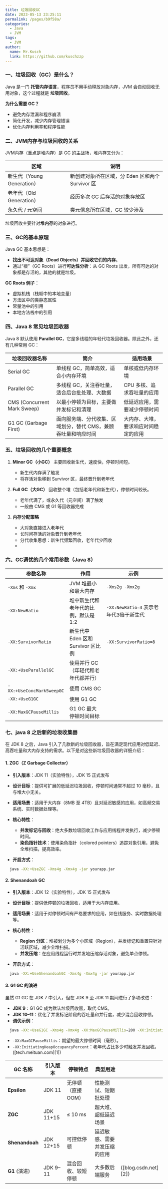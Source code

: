 ```yaml
---
title: 垃圾回收GC
date: 2023-05-13 23:25:11
permalink: /pages/b9f58a/
categories:
  - Java
  - JVM
tags:
  - JVM
author: 
  name: Mr.Kusch
  link: https://github.com/kuschzzp
---
```

### 一、垃圾回收（GC）是什么？

Java 是一门 **托管内存语言**，程序员不用手动释放对象内存，JVM 会自动回收无用对象，这个过程就是 **垃圾回收**。

**为什么需要 GC？**

* 避免内存泄漏和程序崩溃
* 简化开发，减少内存管理错误
* 优化内存利用率和程序性能

### 二、JVM内存与垃圾回收的关系

JVM内存（重点是堆内存）是 GC 的主战场，堆内存又分为：

| 区域                    | 说明                               |
| --------------------- | -------------------------------- |
| 新生代（Young Generation） | 新创建对象所在区域，分 Eden 区和两个 Survivor 区 |
| 老年代（Old Generation）   | 经历多次 GC 后存活的对象存放区                |
| 永久代 / 元空间             | 类元信息所在区域，GC 较少涉及                 |

垃圾回收主要针对**堆内存**的对象进行。

### 三、GC的基本原理

Java GC 基本思想是：

* **找出不可达对象（Dead Objects）并回收它们的内存**。
* 通过“根”（GC Roots）进行**可达性分析**：从 GC Roots 出发，所有可达的对象都是存活的，其他的就是垃圾。

**GC Roots 例子**：

* 虚拟机栈（栈帧中的本地变量）
* 方法区中的类静态属性
* 常量池中的引用
* 本地方法栈中的引用


### 四、Java 8 常见垃圾回收器

Java 8 默认使用 **Parallel GC**，它是多线程的年轻代垃圾回收器。除此之外，还有几种常用 GC：

| 垃圾回收器名称                     | 简介                                | 适用场景               |
| --------------------------- | --------------------------------- | ------------------ |
| Serial GC                   | 单线程 GC，简单高效，适合小内存环境               | 单核或低内存环境           |
| Parallel GC                 | 多线程 GC，关注吞吐量，适合后台批处理、大数据          | CPU 多核、追求吞吐量的应用    |
| CMS (Concurrent Mark Sweep) | 以最小停顿为目标，主要做并发标记和清理               | 低延迟应用，需要减少停顿时间     |
| G1 GC (Garbage First)       | 面向服务端、分代收集、区域划分，替代 CMS，兼顾吞吐量和响应时间 | 大内存、大堆，要求响应时间稳定的应用 |

### 五、垃圾回收的几个重要概念

1. **Minor GC（小GC）**
   主要回收新生代，速度快，停顿时间短。

    * 新生代内存满了触发
    * 将存活对象移到 Survivor 区，最终晋升到老年代

2. **Full GC（大GC）**
   回收整个堆（包括老年代和新生代），停顿时间较长。

    * 老年代满了，或永久代（元空间）满了触发
    * 一般由 CMS 或 G1 等回收器完成

3. **内存分配策略**

    * 大对象直接进入老年代
    * 长时间存活的对象晋升到老年代
    * 分代收集思想：新生代频繁回收，老年代少回收
    * 
### 六、GC调优的几个常用参数（Java 8）

| 参数名称                      | 作用                        | 示例                           |
| ------------------------- | ------------------------- | ---------------------------- |
| `-Xms` 和 `-Xmx`           | JVM 堆最小和最大内存              | `-Xms2g -Xmx2g`              |
| `-XX:NewRatio`            | 堆中新生代和老年代的比例，默认是 1:2      | `-XX:NewRatio=3` 表示老年代3倍于新生代 |
| `-XX:SurvivorRatio`       | 新生代中 Eden 区和 Survivor 区比例 | `-XX:SurvivorRatio=8`        |
| `-XX:+UseParallelGC`      | 使用并行 GC（年轻代和老年代都并行）       |                              |
| `-XX:+UseConcMarkSweepGC` | 使用 CMS GC                 |                              |
| `-XX:+UseG1GC`            | 使用 G1 GC                  |                              |
| `-XX:MaxGCPauseMillis`    | G1 GC 最大停顿时间目标            |                              |


### 七、java 8 之后新的垃圾收集器
在 JDK 8 之后，Java 引入了几款新的垃圾回收器，旨在满足现代应用对低延迟、高吞吐量和大内存支持的需求。以下是对这些新垃圾回收器的详细介绍：

#### 1. **ZGC（Z Garbage Collector）**

* **引入版本**：JDK 11（实验特性），JDK 15 正式发布
* **设计目标**：提供可扩展的低延迟垃圾回收，停顿时间通常不超过 10 毫秒，且与堆大小无关。
* **适用场景**：适用于大内存（8MB 至 4TB）且对延迟敏感的应用，如高频交易系统、实时数据处理等。
* **核心特性**：

    * **并发标记与回收**：绝大多数垃圾回收工作与应用线程并发执行，减少停顿时间。
    * **染色指针技术**：使用染色指针（colored pointers）追踪对象引用，避免全堆扫描，提高效率。
* **开启方式**：

```bash
  java -XX:+UseZGC -Xms4g -Xmx4g -jar yourapp.jar
```

#### 2. **Shenandoah GC**

* **引入版本**：JDK 12（实验特性），JDK 15 正式发布
* **设计目标**：提供低停顿的垃圾回收，适用于大内存应用。
* **适用场景**：适用于对停顿时间有严格要求的应用，如在线服务、实时数据处理等。
* **核心特性**：

    * **Region 分区**：堆被划分为多个小区域（Region），并发标记和重置只针对活跃区域，减少全堆扫描。
    * **并发压缩**：在应用线程运行时并发地压缩存活对象，避免单点停顿。
* **开启方式**：

```bash
  java -XX:+UseShenandoahGC -Xms4g -Xmx4g -jar yourapp.jar
```

#### 3. **G1 GC 的演进**

虽然 G1 GC 在 JDK 7 中引入，但在 JDK 9 至 JDK 11 期间进行了多项改进：

* **JDK 9**：G1 GC 成为默认垃圾回收器，取代 CMS。
* **JDK 10–11**：优化了并发标记阶段的吞吐量和并行度，减少混合回收停顿。
* **调优示例**：

```bash
  java -XX:+UseG1GC -Xms4g -Xmx4g -XX:MaxGCPauseMillis=200 -XX:InitiatingHeapOccupancyPercent=45 -jar yourapp.jar
```

* `-XX:MaxGCPauseMillis`：期望的最大停顿时间（毫秒）。
* `-XX:InitiatingHeapOccupancyPercent`：老年代占比多少时触发并发回收。([tech.meituan.com][1])

| GC 名称          | 引入版本      | 停顿特点        | 典型用途           |                      |
| -------------- | --------- | ----------- | -------------- | -------------------- |
| **Epsilon**    | JDK 11    | 无停顿（直接 OOM） | 性能测试、短期批处理     |                      |
| **ZGC**        | JDK 11+15 | ≤ 10 ms     | 超大堆、超低延迟场景     |                      |
| **Shenandoah** | JDK 12+15 | 可控低停顿       | 延迟敏感、需要并发压缩的应用 |                      |
| **G1** (演进)    | JDK 9–11  | 混合回收、较短停顿   | 大多数后端服务        | ([blog.csdn.net][2]) |
